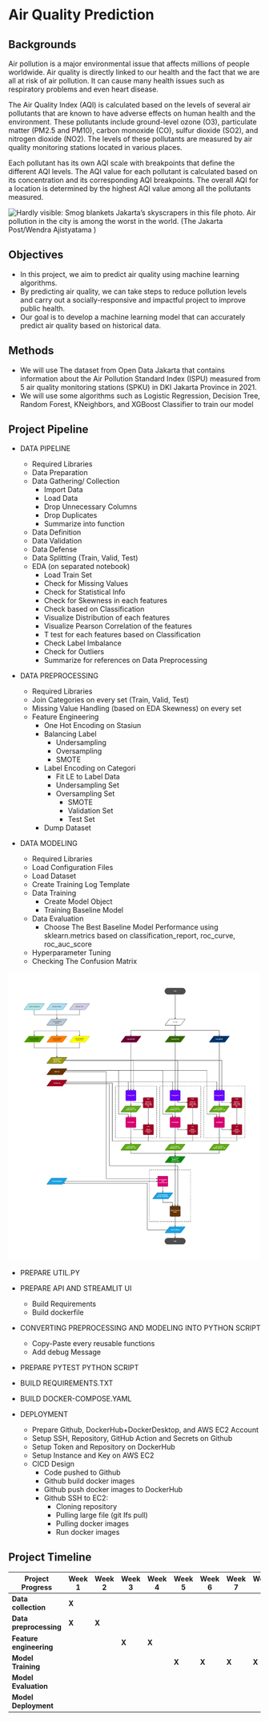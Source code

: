 

# **Air Quality Prediction**

## **Backgrounds**

Air pollution is a major environmental issue that affects millions of people worldwide. Air quality is directly linked to our health and the fact that we are all at risk of air pollution. It can cause many health issues such as respiratory problems and even heart disease.

The Air Quality Index (AQI) is calculated based on the levels of several air pollutants that are known to have adverse effects on human health and the environment. These pollutants include ground-level ozone (O3), particulate matter (PM2.5 and PM10), carbon monoxide (CO), sulfur dioxide (SO2), and nitrogen dioxide (NO2). The levels of these pollutants are measured by air quality monitoring stations located in various places.

Each pollutant has its own AQI scale with breakpoints that define the different AQI levels. The AQI value for each pollutant is calculated based on its concentration and its corresponding AQI breakpoints. The overall AQI for a location is determined by the highest AQI value among all the pollutants measured.

![Hardly visible: Smog blankets Jakarta’s skyscrapers in this file photo. Air pollution in the city is among the worst in the world. (The Jakarta Post/Wendra Ajistyatama )](https://img.jakpost.net/c/2019/01/16/2019_01_16_63196_1547653415._large.jpg)


## **Objectives**
- In this project, we aim to predict air quality using machine learning algorithms. 
- By predicting air quality, we can take steps to reduce pollution levels and carry out a socially-responsive and impactful project to improve public health.
- Our goal is to develop a machine learning model that can accurately predict air quality based on historical data.


## **Methods**
- We will use The dataset from Open Data Jakarta that contains information about the Air Pollution Standard Index (ISPU) measured from 5 air quality monitoring stations (SPKU) in DKI Jakarta Province in 2021.
- We will use some algorithms such as Logistic Regression, Decision Tree, Random Forest, KNeighbors, and XGBoost Classifier to train our model

## Project Pipeline
- DATA PIPELINE
	- Required Libraries
	- Data Preparation
	- Data Gathering/ Collection
		- Import Data
		- Load Data
		- Drop Unnecessary Columns
		- Drop Duplicates
		- Summarize into function
	- Data Definition
	- Data Validation
	- Data Defense
	- Data Splitting (Train, Valid, Test)
	- EDA (on separated notebook)
		- Load Train Set
		- Check for Missing Values
		- Check for Statistical Info
		- Check for Skewness in each features
		- Check based on Classification
		- Visualize Distribution of each features
		- Visualize Pearson Correlation of the features
		- T test for each features based on Classification
		- Check Label Imbalance
		- Check for Outliers
		- Summarize for references on Data Preprocessing

- DATA PREPROCESSING
	- Required Libraries
	- Join Categories on every set (Train, Valid, Test)
	- Missing Value Handling (based on EDA Skewness) on every set
	- Feature Engineering
		- One Hot Encoding on Stasiun
		- Balancing Label
			- Undersampling
			- Oversampling
			- SMOTE
		- Label Encoding on Categori
			- Fit LE to Label Data
			- Undersampling Set
			- Oversampling Set
				- SMOTE
				- Validation Set
				- Test Set
		- Dump Dataset	

- DATA MODELING
	- Required Libraries
	- Load Configuration Files
	- Load Dataset
	- Create Training Log Template
	- Data Training
		- Create Model Object
		- Training Baseline Model
	- Data Evaluation
		- Choose The Best Baseline Model Performance using sklearn.metrics based on classification_report, roc_curve, roc_auc_score
	- Hyperparameter Tuning
	- Checking The Confusion Matrix
	
![Diagram](https://github.com/favhmu/air-quality/blob/main/assets/ml_process_system.drawio.png)	
	
- PREPARE UTIL.PY	

- PREPARE API AND STREAMLIT UI
	- Build Requirements
	- Build dockerfile
	
- CONVERTING PREPROCESSING AND MODELING INTO PYTHON SCRIPT
	- Copy-Paste every reusable functions
	- Add debug Message

- PREPARE PYTEST PYTHON SCRIPT

- BUILD REQUIREMENTS.TXT

- BUILD DOCKER-COMPOSE.YAML

- DEPLOYMENT
	- Prepare Github, DockerHub+DockerDesktop, and AWS EC2 Account
	- Setup SSH, Repository, GitHub Action and Secrets on Github
	- Setup Token and Repository on DockerHub
	- Setup Instance and Key on AWS EC2
	- CICD Design
		- Code pushed to Github	
		- Github build docker images	
		- Github push docker images to DockerHub
		- Github SSH to EC2:	
			- Cloning repository
			- Pulling large file (git Ifs pull)	
			- Pulling docker images	
			- Run docker images

## Project Timeline
| **Project Progress** | Week 1 | Week 2 | Week 3 | Week 4 | Week 5 | Week 6 | Week 7 | Week 8 | Week 9 | Week 10 |
|--|--|--|--|--|--|--|--|--|--|--|
| **Data collection** |**X**| | | | | | | | | |
| **Data preprocessing** |**X**|**X**| | | | | | | | |
| **Feature engineering** | | |**X**|**X**| | | | | | |
| **Model Training** | | | ||**X**|**X**|**X**|**X**| | |
| **Model Evaluation** | | | | | | | | |**X**| |
| **Model Deployment** || | | | | | | | |**X**|

